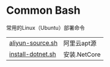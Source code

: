 # Common Bash
常用的Linux（Ubuntu）部署命令

|   |   |
| :------ | :------ |
| [aliyun-source.sh](./aliyun-source.sh) | 阿里云apt源 |
| [install-dotnet.sh](./install-dotnet.sh) | 安装.NetCore |

